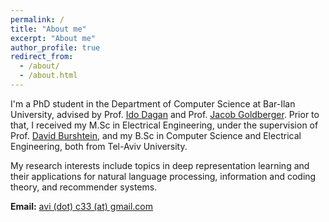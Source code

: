 ```yaml
---
permalink: /
title: "About me"
excerpt: "About me"
author_profile: true
redirect_from: 
  - /about/
  - /about.html
---
```


I'm a PhD student in the Department of Computer Science at Bar-Ilan University, advised by Prof. [Ido Dagan](https://u.cs.biu.ac.il/~dagan/) and Prof. [Jacob Goldberger](http://www.eng.biu.ac.il/goldbej/). Prior to that, I received my M.Sc in Electrical Engineering, under the supervision of Prof. [David Burshtein](https://www.eng.tau.ac.il/~burstyn/), and my B.Sc in Computer Science and Electrical Engineering, both from Tel-Aviv University.

My research interests include topics in deep representation learning and their applications for natural language processing, information and coding theory, and recommender systems.

**Email:** [avi (dot) c33 (at) gmail.com](mailto:avi.c33@gmail.com)
